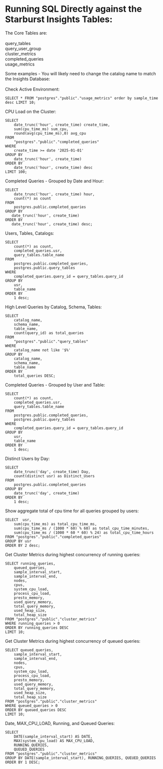 # Running SQL Directly against the Starburst Insights Tables:

The Core Tables are: </br>
</br>
            query_tables </br>
            query_user_group</br>
            cluster_metrics</br>
            completed_queries</br>
            usage_metrics</br>
  
Some examples - You will likely need to change the catalog name to match the Insights Database:</br>
</br>
Check Active Environment:</br>

    SELECT * FROM "postgres"."public"."usage_metrics" order by sample_time desc LIMIT 10;


CPU Load on the Cluster:</br>

    SELECT
        date_trunc('hour', create_time) create_time,
        sum(cpu_time_ms) sum_cpu,
        round(avg(cpu_time_ms),0) avg_cpu
    FROM
        "postgres"."public"."completed_queries"
    WHERE
        create_time >= date '2025-01-01'
    GROUP BY
        date_trunc('hour', create_time)
    ORDER BY
        date_trunc('hour', create_time) desc
    LIMIT 100;

Completed Queries - Grouped by Date and Hour:</br>

    SELECT
        date_trunc('hour', create_time) hour,
        count(*) as count
    FROM
        postgres.public.completed_queries
    GROUP BY
       date_trunc('hour', create_time)
    ORDER BY
       date_trunc('hour', create_time) desc;
    
Users, Tables, Catalogs:</br>
    
    SELECT
        count(*) as count,
        completed_queries.usr,
        query_tables.table_name
    FROM
        postgres.public.completed_queries,
        postgres.public.query_tables
    WHERE
        completed_queries.query_id = query_tables.query_id
    GROUP BY
        usr,
        table_name
    ORDER BY
        1 desc;
    
High Level Queries by Catalog, Schema, Tables:</br>

    SELECT
        catalog_name,
        schema_name,
        table_name,
        count(query_id) as total_queries
    FROM
        "postgres"."public"."query_tables"
    WHERE
        catalog_name not like '$%'
    GROUP BY
        catalog_name,
        schema_name,
        table_name
    ORDER BY
        total_queries DESC;


 Completed Queries - Grouped by User and Table:</br>
 
    SELECT
        count(*) as count,
        completed_queries.usr,
        query_tables.table_name
    FROM
        postgres.public.completed_queries,
        postgres.public.query_tables
    WHERE
        completed_queries.query_id = query_tables.query_id
    GROUP BY
        usr,
        table_name
    ORDER BY
        1 desc;       

Distinct Users by Day:</br>
    
    SELECT
        date_trunc('day', create_time) Day,
        count(distinct usr) as Distinct_Users
    FROM
        postgres.public.completed_queries
    GROUP BY
        date_trunc('day', create_time)
    ORDER BY
        1 desc;

Show aggregate total of cpu time for all queries grouped by users:</br>

    SELECT  usr,
        sum(cpu_time_ms) as total_cpu_time_ms,
        sum(cpu_time_ms / (1000 * 60) % 60) as total_cpu_time_minutes,
        sum(cpu_time_ms / (1000 * 60 * 60) % 24) as total_cpu_time_hours
    FROM "postgres"."public"."completed_queries"
    GROUP BY usr
    ORDER BY 2 desc;

Get Cluster Metrics during highest concurrency of running queries:</br>

    SELECT running_queries,
        queued_queries,
        sample_interval_start,
        sample_interval_end,
        nodes,
        cpus,
        system_cpu_load,
        process_cpu_load,
        presto_memory,
        used_query_memory,
        total_query_memory,
        used_heap_size,
        total_heap_size
    FROM "postgres"."public"."cluster_metrics"
    WHERE running_queries > 0
    ORDER BY running_queries DESC
    LIMIT 10;    

    
Get Cluster Metrics during highest concurrency of queued queries:</br>

    SELECT queued_queries,
        sample_interval_start,
        sample_interval_end,
        nodes,
        cpus,
        system_cpu_load,
        process_cpu_load,
        presto_memory,
        used_query_memory,
        total_query_memory,
        used_heap_size,
        total_heap_size
    FROM "postgres"."public"."cluster_metrics"
    WHERE queued_queries > 0
    ORDER BY queued_queries DESC
    LIMIT 10;
    
Date, MAX_CPU_LOAD, Running, and Queued Queries:</br>

    SELECT 
        DATE(sample_interval_start) AS DATE,
        MAX(system_cpu_load) AS MAX_CPU_LOAD, 
        RUNNING_QUERIES, 
        QUEUED_QUERIES
    FROM "postgres"."public"."cluster_metrics" 
    GROUP BY DATE(sample_interval_start), RUNNING_QUERIES, QUEUED_QUERIES
    ORDER BY 1 DESC;



